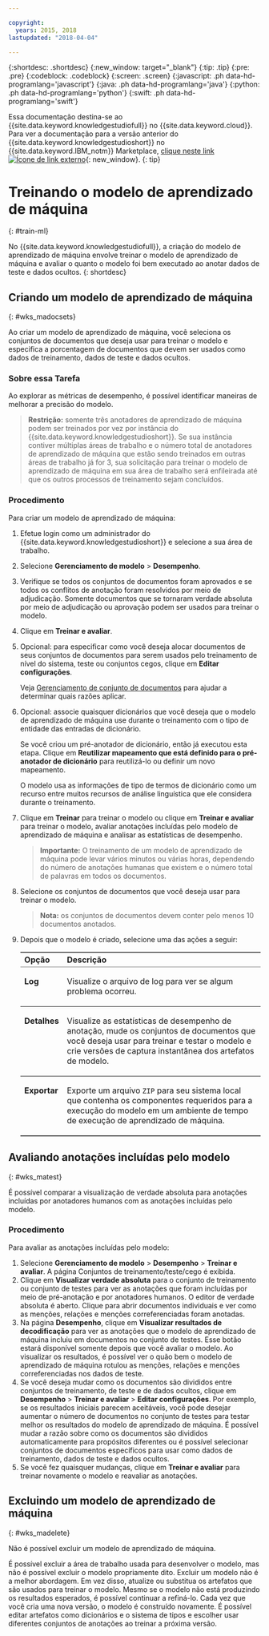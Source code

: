 ```yaml
---

copyright:
  years: 2015, 2018
lastupdated: "2018-04-04"

---
```


{:shortdesc: .shortdesc}
{:new_window: target="_blank"}
{:tip: .tip}
{:pre: .pre}
{:codeblock: .codeblock}
{:screen: .screen}
{:javascript: .ph data-hd-programlang='javascript'}
{:java: .ph data-hd-programlang='java'}
{:python: .ph data-hd-programlang='python'}
{:swift: .ph data-hd-programlang='swift'}

Essa documentação destina-se ao {{site.data.keyword.knowledgestudiofull}} no {{site.data.keyword.cloud}}. Para ver a documentação para a versão anterior do {{site.data.keyword.knowledgestudioshort}} no {{site.data.keyword.IBM_notm}} Marketplace, [clique neste link ![Ícone de link externo](../../icons/launch-glyph.svg "Ícone de link externo")](https://console.bluemix.net/docs/services/knowledge-studio/train-ml.html){: new_window}.
{: tip}

# Treinando o modelo de aprendizado de máquina
{: #train-ml}

No {{site.data.keyword.knowledgestudiofull}}, a criação do modelo de aprendizado de máquina envolve treinar o modelo de aprendizado de máquina e avaliar o quanto o modelo foi bem executado ao anotar dados de teste e dados ocultos.
{: shortdesc}

## Criando um modelo de aprendizado de máquina
{: #wks_madocsets}

Ao criar um modelo de aprendizado de máquina, você seleciona os conjuntos de documentos que deseja usar para treinar o modelo e especifica a porcentagem de documentos que devem ser usados como dados de treinamento, dados de teste e dados ocultos.

### Sobre essa Tarefa

Ao explorar as métricas de desempenho, é possível identificar maneiras de melhorar a precisão do modelo.

> **Restrição:** somente três anotadores de aprendizado de máquina podem ser treinados por vez por instância do {{site.data.keyword.knowledgestudioshort}}. Se sua instância contiver múltiplas áreas de trabalho e o número total de anotadores de aprendizado de máquina que estão sendo treinados em outras áreas de trabalho já for 3, sua solicitação para treinar o modelo de aprendizado de máquina em sua área de trabalho será enfileirada até que os outros processos de treinamento sejam concluídos.

### Procedimento

Para criar um modelo de aprendizado de máquina:

1. Efetue login como um administrador do {{site.data.keyword.knowledgestudioshort}} e selecione a sua área de trabalho.
1. Selecione **Gerenciamento de modelo** > **Desempenho**.
1. Verifique se todos os conjuntos de documentos foram aprovados e se todos os conflitos de anotação foram resolvidos por meio de adjudicação. Somente documentos que se tornaram verdade absoluta por meio de adjudicação ou aprovação podem ser usados para treinar o modelo.
1. Clique em **Treinar e avaliar**.
1. Opcional: para especificar como você deseja alocar documentos de seus conjuntos de documentos para serem usados pelo treinamento de nível do sistema, teste ou conjuntos cegos, clique em **Editar configurações**.

    Veja [Gerenciamento de conjunto de documentos](/docs/services/watson-knowledge-studio/improve-ml.html#wks_mamanagedata) para ajudar a determinar quais razões aplicar.

1. Opcional: associe quaisquer dicionários que você deseja que o modelo de aprendizado de máquina use durante o treinamento com o tipo de entidade das entradas de dicionário.

    Se você criou um pré-anotador de dicionário, então já executou esta etapa. Clique em **Reutilizar mapeamento que está definido para o pré-anotador de dicionário** para reutilizá-lo ou definir um novo mapeamento.

    O modelo usa as informações de tipo de termos de dicionário como um recurso entre muitos recursos de análise linguística que ele considera durante o treinamento.

1. Clique em **Treinar** para treinar o modelo ou clique em **Treinar e avaliar** para treinar o modelo, avaliar anotações incluídas pelo modelo de aprendizado de máquina e analisar as estatísticas de desempenho.

    > **Importante:** O treinamento de um modelo de aprendizado de máquina pode levar vários minutos ou várias horas, dependendo do número de anotações humanas que existem e o número total de palavras em todos os documentos.

1. Selecione os conjuntos de documentos que você deseja usar para treinar o modelo.

    > **Nota:** os conjuntos de documentos devem conter pelo menos 10 documentos anotados.

1. Depois que o modelo é criado, selecione uma das ações a seguir:

    <table border="1" frame="hsides" rules="rows" cellpadding="4" cellspacing="0" summary="Cada linha nessa tabela descreve uma opção para uma escolha." class="simpletable choicetable choicetableborder">
      <thead><tr><th id="d33883e137-option" valign="bottom" align="left" class="ncol thleft thbot">Opção</th>
          <th id="d33883e137-desc" valign="bottom" align="left" class="ncol thleft thbot">Descrição</th></tr></thead>
      <tbody><tr class="strow chrow"><td valign="top" headers="d33883e137-option" id="d33883e139" class="stentry choption ncol"><p class="p wrapper"><strong>Log</strong></p></td>
          <td valign="top" headers="d33883e137-desc d33883e139" class="stentry chdesc ncol"><p class="p wrapper">Visualize o arquivo de log para ver se algum problema ocorreu.</p></td>
        </tr>
        <tr class="strow chrow"><td valign="top" headers="d33883e137-option" id="d33883e144" class="stentry choption ncol"><p class="p wrapper"><strong>Detalhes</strong></p></td>
          <td valign="top" headers="d33883e137-desc d33883e144" class="stentry chdesc ncol"><p class="p wrapper">Visualize as estatísticas de desempenho de anotação, mude os conjuntos de documentos que você deseja usar
              para treinar e testar o modelo e crie versões de captura instantânea dos artefatos de
              modelo.</p></td>
        </tr>
        <tr class="strow chrow"><td valign="top" headers="d33883e137-option" id="d33883e149" class="stentry choption ncol"><p class="p wrapper"><strong>Exportar</strong></p></td>
          <td valign="top" headers="d33883e137-desc d33883e149" class="stentry chdesc ncol"><p class="p wrapper">Exporte um arquivo <code>ZIP</code> para seu sistema local que contenha os componentes
              requeridos para a execução do modelo em um ambiente de tempo de execução de aprendizado de máquina.</p></td>
        </tr>
      </tbody>
    </table>

## Avaliando anotações incluídas pelo modelo
{: #wks_matest}

É possível comparar a visualização de verdade absoluta para anotações incluídas por anotadores humanos com as anotações incluídas pelo modelo.

### Procedimento

Para avaliar as anotações incluídas pelo modelo:

1. Selecione **Gerenciamento de modelo** > **Desempenho** > **Treinar e avaliar**. A página Conjuntos de treinamento/teste/cego é exibida.
1. Clique em **Visualizar verdade absoluta** para o conjunto de treinamento ou conjunto de testes para ver as anotações que foram incluídas por meio de pré-anotação e por anotadores humanos. O editor de verdade absoluta é aberto. Clique para abrir documentos individuais e ver como as menções, relações e menções correferenciadas foram anotadas.
1. Na página **Desempenho**, clique em **Visualizar resultados de decodificação** para ver as anotações que o modelo de aprendizado de máquina incluiu em documentos no conjunto de testes. Esse botão estará disponível somente depois que você avaliar o modelo. Ao visualizar os resultados, é possível ver o quão bem o modelo de aprendizado de máquina rotulou as menções, relações e menções correferenciadas nos dados de teste.
1. Se você deseja mudar como os documentos são divididos entre conjuntos de treinamento, de teste e de dados ocultos, clique em **Desempenho** > **Treinar e avaliar** > **Editar configurações**. Por exemplo, se os resultados iniciais parecem aceitáveis, você pode desejar aumentar o número de documentos no conjunto de testes para testar melhor os resultados do modelo de aprendizado de máquina. É possível mudar a razão sobre como os documentos são divididos automaticamente para propósitos diferentes ou é possível selecionar conjuntos de documentos específicos para usar como dados de treinamento, dados de teste e dados ocultos.
1. Se você fez quaisquer mudanças, clique em **Treinar e avaliar** para treinar novamente o modelo e reavaliar as anotações.

## Excluindo um modelo de aprendizado de máquina
{: #wks_madelete}

Não é possível excluir um modelo de aprendizado de máquina.

É possível excluir a área de trabalho usada para desenvolver o modelo, mas não é possível excluir o modelo propriamente dito. Excluir um modelo não é a melhor abordagem. Em vez disso, atualize ou substitua os artefatos que são usados para treinar o modelo. Mesmo se o modelo não está produzindo os resultados esperados, é possível continuar a refiná-lo. Cada vez que você cria uma nova versão, o modelo é construído novamente. É possível editar artefatos como dicionários e o sistema de tipos e escolher usar diferentes conjuntos de anotações ao treinar a próxima versão.
